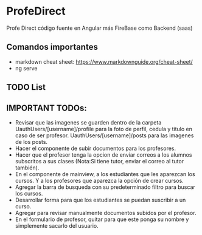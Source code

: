 # ProfeDirect
 Profe Direct código fuente en Angular más FireBase como Backend (saas)

## Comandos importantes
- markdown cheat sheet: https://www.markdownguide.org/cheat-sheet/
- ng serve

## TODO List


## IMPORTANT TODOs:
- Revisar que las imagenes se guarden dentro de la carpeta UauthUsers/[username]/profile para la foto de perfil, cedula y título en caso de ser profesor. UauthUsers/[username]/posts para las imagenes de los posts.
- Hacer el componente de subir documentos para los profesores.
- Hacer que el profesor tenga la opcion de enviar correos a los alumnos subscritos a sus clases (Nota:Si tiene tutor, enviar el correo al tutor también).
- En el componente de mainview, a los estudiantes que les aparezcan los cursos. Y a los profesores que aparezca la opción de crear cursos.
- Agregar la barra de busqueda con su predeterminado filtro para buscar los cursos.
- Desarrollar forma para que los estudiantes se puedan suscribir a un curso.
- Agregar para revisar manualmente documentos subidos por el profesor.
- En el formulario de profesor, quitar para que este ponga su nombre y simplemente sacarlo del usuario.
